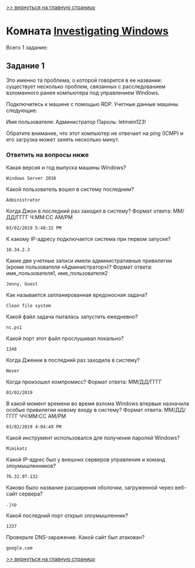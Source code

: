 [>> вернуться на главную страницу](https://github.com/BEPb/tryhackme/blob/master/README.md)

# Комната [Investigating Windows](https://tryhackme.com/r/room/investigatingwindows) 

Всего 1 заданиe:
## Задание 1
Это именно та проблема, о которой говорится в ее названии: существует несколько проблем, связанных с расследованием взломанного ранее компьютера под управлением Windows.

Подключитесь к машине с помощью RDP. Учетные данные машины следующие:

Имя пользователя: Администратор
Пароль: letmein123!

Обратите внимание, что этот компьютер не отвечает на ping (ICMP) и его загрузка может занять несколько минут.

### Ответить на вопросы ниже
Какая версия и год выпуска машины Windows?
```commandline
Windows Server 2016
```
Какой пользователь вошел в систему последним?
```commandline
Administrator
```
Когда Джон в последний раз заходил в систему?
Формат ответа: ММ/ДД/ГГГГ  Ч:ММ:СС  AM/PM
```commandline
03/02/2019 5:48:32 PM
```
К какому IP-адресу подключается система при первом запуске?
```commandline
10.34.2.3
```
Какие две учетные записи имели административные привилегии (кроме пользователя «Администратор»)?
Формат ответа: имя_пользователя1, имя_пользователя2
```commandline
Jenny, Guest
```
Как называется запланированная вредоносная задача?
```commandline
Clean file system
```
Какой файл задача пыталась запустить ежедневно?
```commandline
nc.ps1
```
Какой порт этот файл прослушивал локально?
```commandline
1348
```
Когда Дженни в последний раз заходила в систему?
```commandline
Never
```
Когда произошел компромисс?
Формат ответа: ММ/ДД/ГГГГ
```commandline
03/02/2019
```
В какой момент времени во время взлома Windows впервые назначила особые привилегии новому входу в систему?
Формат ответа: ММ/ДД/ГГГГ  ЧЧ:ММ:СС  AM/PM
```commandline
03/02/2019 4:04:49 PM
```
Какой инструмент использовался для получения паролей Windows?
```commandline
Mimikatz
```
Какой IP-адрес был у внешних серверов управления и команд злоумышленников?
```commandline
76.32.97.132
```
Каково было название расширения оболочки, загруженной через веб-сайт сервера?
```commandline
.jsp
```
Какой последний порт открыл злоумышленник?
```commandline
1337
```
Проверьте DNS-заражение. Какой сайт был атакован?
```commandline
google.com
```


[>> вернуться на главную страницу](https://github.com/BEPb/tryhackme/blob/master/README.md)